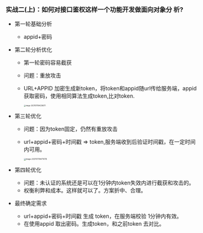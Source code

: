 ### 实战二(上)：如何对接口鉴权这样一个功能开发做面向对象分 析?

- 第一轮基础分析
  - appid+密码

- 第二轮分析优化

  - 第一轮密码容易截获

  - 问题：重放攻击

  - URL+APPID 加密生成新token，将token和appid随url传给服务端，appid获取密码，使用相同算法生成token,比对token.

    <img src="/Users/qiyue/Library/Application Support/typora-user-images/image-20211011184238071.png" alt="image-20211011184238071" style="zoom:30%;" />

- 第三轮优化

  - 问题：因为token固定，仍然有重放攻击

  - url+appid+密码+时间戳 => token,服务端收到后验证时间戳，在一定时间内可用。

    <img src="/Users/qiyue/Library/Application Support/typora-user-images/image-20211011184716115.png" alt="image-20211011184716115" style="zoom:33%;" />



- 第四轮优化
  - 问题：未认证的系统还是可以在1分钟内token失效内进行截获和攻击的。
  - 权衡利弊和成本。这样就可以了。方案折中、合理。

- 最终确定需求

  - url+appid+密码+时间戳 生成 token，在服务端校验 1分钟内有效。
  - 在使用appid 取出密码。生成token，和之前token 去对比。

  